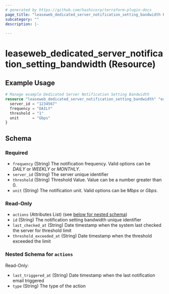 ```yaml
---
# generated by https://github.com/hashicorp/terraform-plugin-docs
page_title: "leaseweb_dedicated_server_notification_setting_bandwidth Resource - leaseweb"
subcategory: ""
description: |-
  
---
```


# leaseweb_dedicated_server_notification_setting_bandwidth (Resource)



## Example Usage

```terraform
# Manage example Dedicated Server Notification Setting Bandwidth
resource "leaseweb_dedicated_server_notification_setting_bandwidth" "example" {
  server_id = "1234567"
  frequency = "DAILY"
  threshold = "1"
  unit      = "Gbps"
}
```

<!-- schema generated by tfplugindocs -->
## Schema

### Required

- `frequency` (String) The notification frequency. Valid options can be *DAILY* or *WEEKLY* or *MONTHLY*.
- `server_id` (String) The server unique identifier
- `threshold` (String) Threshold Value. Value can be a number greater than 0.
- `unit` (String) The notification unit. Valid options can be *Mbps* or *Gbps*.

### Read-Only

- `actions` (Attributes List) (see [below for nested schema](#nestedatt--actions))
- `id` (String) The notification setting bandwidth unique identifier
- `last_checked_at` (String) Date timestamp when the system last checked the server for threshold limit
- `threshold_exceeded_at` (String) Date timestamp when the threshold exceeded the limit

<a id="nestedatt--actions"></a>
### Nested Schema for `actions`

Read-Only:

- `last_triggered_at` (String) Date timestamp when the last notification email triggered
- `type` (String) The type of the action
